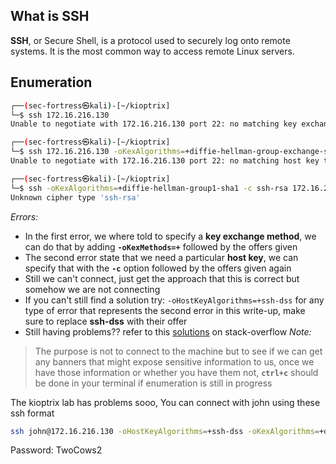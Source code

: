 ## What is SSH
**SSH**, or Secure Shell, is a protocol used to securely log onto remote systems. It is the most common way to access remote Linux servers.

## Enumeration

```sh
┌──(sec-fortress㉿kali)-[~/kioptrix]
└─$ ssh 172.16.216.130             
Unable to negotiate with 172.16.216.130 port 22: no matching key exchange method found. Their offer: diffie-hellman-group-exchange-sha1,diffie-hellman-group1-sha1

┌──(sec-fortress㉿kali)-[~/kioptrix]
└─$ ssh 172.16.216.130 -oKexAlgorithms=+diffie-hellman-group-exchange-sha1              
Unable to negotiate with 172.16.216.130 port 22: no matching host key type found. Their offer: ssh-rsa,ssh-dss

┌──(sec-fortress㉿kali)-[~/kioptrix]
└─$ ssh -oKexAlgorithms=+diffie-hellman-group1-sha1 -c ssh-rsa 172.16.216.130
Unknown cipher type 'ssh-rsa'
```

*Errors:*

- In the first error, we where told to specify a **key exchange method**, we can do that by adding **`-oKexMethods=+`** followed by the offers given
- The second error state that we need a particular **host key**, we can specify that with the **`-c`** option followed by the offers given again
- Still we can't connect, just get the approach that this is correct but somehow we are not connecting
- If you can't still find a solution try: `-oHostKeyAlgorithms=+ssh-dss` for any type of error that represents the second error in this write-up, make sure to replace **ssh-dss** with their offer
- Still having problems?? refer to this [solutions](https://askubuntu.com/questions/836048/ssh-returns-no-matching-host-key-type-found-their-offer-ssh-dss) on stack-overflow
*Note:*

> The purpose is not to connect to the machine but to see if we can get any banners that might expose sensitive information to us, once we have those information or whether you have them not, **`ctrl+c`** should be done in your terminal if enumeration is still in progress


The kioptrix lab has problems sooo, You can connect with john using these ssh format

```sh
ssh john@172.16.216.130 -oHostKeyAlgorithms=+ssh-dss -oKexAlgorithms=+diffie-hellman-group-exchange-sha1 -c aes256-cbc
```

Password: TwoCows2